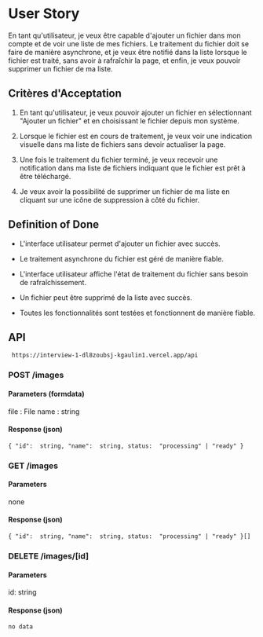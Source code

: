 # User Story

En tant qu'utilisateur, je veux être capable d'ajouter un fichier dans mon compte et de voir une liste de mes fichiers. Le traitement du fichier doit se faire de manière asynchrone, et je veux être notifié dans la liste lorsque le fichier est traité, sans avoir à rafraîchir la page, et enfin, je veux pouvoir supprimer un fichier de ma liste.

## Critères d'Acceptation

1. En tant qu'utilisateur, je veux pouvoir ajouter un fichier en sélectionnant "Ajouter un fichier" et en choisissant le fichier depuis mon système.

2. Lorsque le fichier est en cours de traitement, je veux voir une indication visuelle dans ma liste de fichiers sans devoir actualiser la page.

3. Une fois le traitement du fichier terminé, je veux recevoir une notification dans ma liste de fichiers indiquant que le fichier est prêt à être téléchargé.

4. Je veux avoir la possibilité de supprimer un fichier de ma liste en cliquant sur une icône de suppression à côté du fichier.

## Definition of Done

- L'interface utilisateur permet d'ajouter un fichier avec succès.

- Le traitement asynchrone du fichier est géré de manière fiable.

- L'interface utilisateur affiche l'état de traitement du fichier sans besoin de rafraîchissement.

- Un fichier peut être supprimé de la liste avec succès.

- Toutes les fonctionnalités sont testées et fonctionnent de manière fiable.

## API

     https://interview-1-dl8zoubsj-kgaulin1.vercel.app/api

### POST /images

#### Parameters (formdata)

file : File
name : string

#### Response (json)

    { "id":  string, "name":  string, status:  "processing" | "ready" }

### GET /images

#### Parameters

none

#### Response (json)

    { "id":  string, "name":  string, status:  "processing" | "ready" }[]

### DELETE /images/[id]

#### Parameters

id: string

#### Response (json)

    no data
